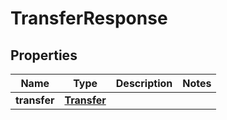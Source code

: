 

# TransferResponse


## Properties

Name | Type | Description | Notes
------------ | ------------- | ------------- | -------------
**transfer** | [**Transfer**](Transfer.md) |  | 



